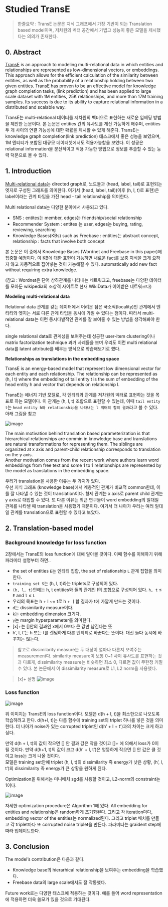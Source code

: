 # Studied TransE 

> 한줄요약 : TransE 논문은 지식 그래프에서 가장 기반이 되는 Translation based model이며, 저차원의 벡터 공간에서 가볍고 성능이 좋은 모델을 제시했다는 의의가 존재한다. 

## 0. Abstract 


[TransE]() is an approach to modeling multi-relational data in which entities and relationships are represented as low-dimensional vectors, or embeddings. 
This approach allows for the efficient calculation of the similarity between entities, as well as the probability of a relationship holding between two given entities. 
TransE has proven to be an effective model for knowledge graph completion tasks, (link prediction) 
and has been applied to large scale dataset with 1M entities, 25K relationships, and more than 17M training samples. 
Its success is due to its ability to capture relational information in a distributed and scalable way.

TransE는 multi-relational 데이터를 저차원의 벡터으로 표현하는 새로운 임베딩 방법을 제안한 논문이다. 
본 논문은 entities 간의 유사도를 계산 가능하게 해주며, entities 두 개 사이의 연결 가능성에 대한 확률을 제시할 수 있게 해준다. 
TransE는 knowledge graph completion(link prediction) 태스크에서 좋은 성능을 보였으며, 1M 엔티티가 포함된 대규모 데이터셋에서도 적용가능함을 보였다. 
이 성공은 relational information을 분산적이고 적용 가능한 방법으로 정보를 추출할 수 있는 능력 덕분으로 볼 수 있다.

## 1. Introduction 

[Multi-relational data]()는 directed graph로, 노드들과 (head, label, tail)로 표현되는 엣지로 구성된 그래프를 의미한다. 
여기서 (head, label, tail)(이후 (h, l, t)로 표현)은 label이라는 관계 타입을 가진 head - tail relationship을 의미한다. 

Multi relational data는 다양한 분야에서 사용되고 있다. 

- SNS : entites는 member, edges는 friendship/social relationship
- Recommender System : entites 는 user, edges는 buying, rating, reviewing, searching
- Knowledge Bases(KBs) such as Freebase : entities는 abstract concept, relationship : facts that involve both concept

본 논문은 이 중에서 Knowledge Bases (Wordnet and Freebase in this paper)에 집중할 예정이다. 
이 KB에 대한 표현이 가능하면 새로운 fact를 보충 지식을 크게 요하지 않고 자동적으로 집어넣는 것이 가능해질 수 있다. automatically add new fact without requiring extra knowledge. 

(참고 : Wordnet은 단어 상하관계를 나타내는 네트워크고, freebase는 다양한 데이터를 모아둔 wikipedia의 조상격 사이트로 현재 WikiData가 이어받은 네트워크다)


**Modeling multi-relational data** 

Relational data 관계를 갖는 데이터에서 어려운 점은 국소적(locality)인 관계에서 엔티티와 엣지는 서로 다른 관계 타입을 동시에 가질 수 있다는 점이다. 
따라서 multi-relational data는 이런 동시다발적인 관계를 잘 보여줄 수 있는 방법을 생각해봐야 한다. 

single relational data로 관계성을 보여주는데 성공한 user-item clustering이나 matrix factorization technique 과거 사례들을 보며 
우리도 이런 multi relational data를 latent attribute를 배우는 방식으로 학습해보기로 했다.

**Relationships as translations in the embedding space**

TransE is an energy-based model that represent low dimensional vector for each entity and each relationship. 
The relationship can be represented as (h, l t) where the embedding of tail entity t 
is the sum of embedding of the head entity h and vector that depends on relationship l. 

TransE는 에너지 기반 모델로, 각 엔티티와 관계를 저차원의 벡터로 표현하는 것을 목표로 하는 모델이다. 
이 관게는 (h, l, t) 조합으로 표현할 수 있는데, 이때 `tail entity t`는 `head entity h와 relationship을 나타내는 l 벡터의 합의 결과`라고 볼 수 있다.
아래 그림을 참고 

![image](https://user-images.githubusercontent.com/68208055/211745833-458a5a28-ab33-4f24-9c00-0448a479897d.png)


The main motivation behind translation based parameterization is that hierarchical relationships are commin in knowledge base and translations are natural transformations for representing them. 
The siblings are organized at x axis and parent-child relationship corresponds to translation on the y axis.  
Another motivation comes from the recent work where authors learn word embeddings from free text and some 1 to 1 relationships are represented by the model as translations in the embedding space. 

우리가 translation을 사용한 이유는 두 가지가 있다.  
우선 지식 그래프 (knowledge base)에서 계층적인 관계가 비교적 common한데, 이를 잘 나타낼 수 있는 것이 translation이다. 형제 관계는 x axis로 parent child 관계는 y axis로 대입할 수 있다. 
또 다른 이유는 최근 연구들이 word embedding의 일대일 관계를 나타낼 때 translation을 사용했기 때문이다. 
여기서 더 나아가 우리는 여러 일대일 관계를 translation으로 표현할 수 있다고 보았다.

## 2. Translation-based model 

### Background knowledge for loss function

2장에서는 TransE의 loss function에 대해 알아볼 것이다. 이때 함수를 이해하기 위해 파라미터 설명부터 하면.. 

- the set of entities `E`는 엔티티 집합, the set of relationship `L` 관계 집합을 의미한다. 
- `training set S`는 (h, l, t)라는 triplets로 구성되어 있다. 
- `(h, l, t)`안에는 h, t entities와 둘의 관계인 l의 조합으로 구성되어 있다. `h, t` ≤ `E` and `l` ≤ `L`
- 우리의 목표는 h + l ~= t로 h + ㅣ합 결과가 t에 가깝게 만드는 것이다. 
- `d`는 dissimilarity measure이다. 
- `k`는 embedding dimension 크기다.
- `γ`는 margin hyperparameter를 의미한다. 
- [x]+는 []안의 결과인 x에서 0보다 큰 값만 남긴다는 뜻 
- h’, l, t’는 h 또는 t를 랜덤하게 다른 엔티티로 바꾼다는 뜻이다. 대신 둘다 동시에 바꾸지는 않는다. 

> 참고로 dissimilarity measure는 두 대상이 얼마나 다른지 보여주는 measurement다. 
similarity measure이 보통 0~1 사이 유사도를 표현하는 것과 다르게,  dissimilarity measure는 비슷하면 최소 0, 다르면 값이 무한정 커질 수 있다. 
본 논문에서 이 dissimilarity measure로 L1, L2 norm을 사용했다. 

> [x]+ 설명 ![image](https://user-images.githubusercontent.com/68208055/211747033-043b00ec-8c46-49e7-9f2b-37f284d9e152.png)

### Loss function

![image](https://user-images.githubusercontent.com/68208055/211746631-85d54bdb-3a76-48f1-8678-e0fb8b663afa.png)

위 이미지는 TransE의 loss function이다. 모델은 d(h + l, t)을 최소한으로 나오도록 학습하려고 한다. d(h+l, t)는 다름 함수에 training set의 triplet 하나를 넣은 것을 의미한다. 더 나아가 noise가 있는 corrupted triplet인 d(h’ + l + t’)과의 차이는 크게 하고 싶다. 

만약 d(h + l, t)의 값이 작으면 [] 안 결과 값은 작을 것이고 []+ 에 의해서 loss가 0이 될 것이다. 
만약 d(h+1, t)의 값이 크고 d(h’ + l, t’)은 엉뚱하게 작으면 [] 안 값은 클 것이고  loss는 크게 나올 것이다.  
모델은 training set안에 triplet (h, l, t)의 dissimilarity 즉 energy가 낮은 상황, (h’, l, t’)의 dissimilarity 즉 energy가 큰 상황을 원하게 된다.

Optimization을 위해서는 미니배치 sgd를 사용할 것이고, L2-norm의 constraint는 1이다. 


![image](https://user-images.githubusercontent.com/68208055/211747747-12e2fa7a-6aa0-4d14-a2b0-687ba16c1904.png)

자세한 optimization procedure은 Algorithm 1에 있다. All embedding for entities and relationship은 random하게 초기화된다. 그리고 각 iteration마다, embedding vector of the entities는 normalized된다. 그리고 triplet 배치를 만들고 각 triplet마다 또 corrupted noise triplet을 만든다. 파라미터는 graident step에 따라 업데이트한다. 

## 3. Conclusion 

The model’s contribution은 다음과 같다. 

- Knowledge base의 hierarhical relationship을 보여주는 embedding을 학습했다.
- Freebase data의 large scale에서도 잘 작동했다.

Future work로는 다양한 태스크에 적용하는 것이다. 
예를 들어 word representation에 적용하면 더욱 쓸모가 있을 것으로 기대된다.


<!-- 
 Related Works 

본 논문에서 Related works로 두 개의 논문과 비교분석한다 : Structure Embeddings (SE) and Neural Tensor Model 

[Structure Embeddings 이하 SE]() 모델은 entities를 Rk(k 크기의 벡터를 갖는 행렬), relationship을 두 개의 matrices L1과 L2로 임베딩한다. 
SE는 d(L1h, L2t)의 dissimilarity function 결과가 corrupted triplet에 있어서 크도록 학습한다. 

SE의 basic idea는 두 개의 엔티티가 같은 triplet에 속해 있다면, 특정 relationship을 나타내는 임베딩 스페이스에서 임베딩 위치가 가깝도록 만들게 한다. 
head와 tail에 두 가지 다른 projection matrice를 사용하는 것은 달라지는 관계를 설명하기 위한 것이다. 

엄밀히 말하면 k+1개의 dimension을 가진 SE는 k dimension 을 갖는 모델보다 affine transformation을 더 많이 표현할 수 있다. 
하지만 TransE는 SE보다 단순하면서도 더 좋은 성능을 보였다. 

다음 related work로는 [Neural Tensor Model]()이 있다. 이 모델은 s(h, l, t) score를 학습하는데 식은 다음과 같다. 
![image](https://user-images.githubusercontent.com/68208055/211750822-5b2cfa18-dbfd-4a90-a26d-5352e2749367.png)

여기서 L는 R(k^2) 크기 matrix이다. 

만약 TransE의 dissimilarity function으로 제곱유클리드 거리를 사용했다면 식은 다음과 같다. 
![image](https://user-images.githubusercontent.com/68208055/211750850-5e3dddbb-b1f9-462e-8eb1-5f3c13c03587.png)

우리의 norm constraint를 1로 유지하자는 전제와 loss function 식을 생각해보면 corrupted triplet과 비교할 때 변수들의 절대값제곱은 크게 의미가 없어 진다. 

따라서 dissimilarity 계산에서 유효한 것은 마지막 ht + l(t-h) 부분이 된다. 이는 Neural Tensor Model의 score 식과 굉장히 유사하다. 

우리는 이 모델로 실험을 진행하지 않았지만 (거의 비슷한 시기에 공개되었기 때문에), TransE는 적은 파라미터를 사용해 기존 모델에 비해 학습과정을 단순하게 바꾸었고, underfitting을 막아주었다는 장점이 있다. 

**TransE depending on interaction**

TransE는 2way interaction을 표현하는데 강점이 있다. 반면 3 way interaction을 설며하는데에는 어려움이 있었다. 
예를 들어 Kinships dataset이라고 작은 크기의 데이터셋이 있었는데, TransE는 여기서 최신 SOTA 모델에 비해 성능이 좋지 않았다. 
그 이유는 이 데이터셋에서 ternary 3자 관계 (ex. 의사-환자-처방)이 중요했는데, TransE는 이런 관계를 잘 표현하지 못했기 때문이다. 
하지만, TransE는 2way interaction이 주인 대규모 데이터셋에서는 효과를 보였다. 이는 TransE가 데이터셋에 따라 성능 차이가 존재함을 보여준다. 


-->

